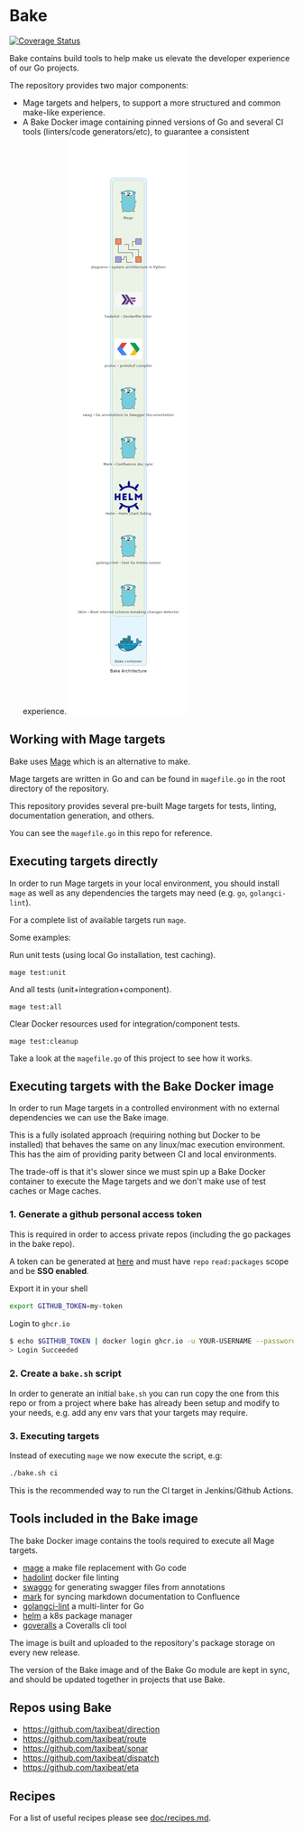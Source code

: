 <!-- Space: DT -->
<!-- Title: Bake -->
<!-- Parent: Engineering -->
<!-- Parent: Dev Tools -->

# Bake

[![Coverage Status](https://coveralls.io/repos/github/taxibeat/bake/badge.svg?branch=master&t=yYHNCW)](https://coveralls.io/github/taxibeat/bake?branch=master)

Bake contains build tools to help make us elevate the developer experience of our Go projects.

The repository provides two major components:

- Mage targets and helpers, to support a more structured and common make-like experience.
- A Bake Docker image containing pinned versions of Go and several CI tools (linters/code generators/etc), to guarantee a consistent experience.
  ![Image of Yaktocat](doc/bake.png)

## Working with Mage targets

Bake uses [Mage](https://magefile.org/) which is an alternative to make.

Mage targets are written in Go and can be found in `magefile.go` in the root directory of the repository.

This repository provides several pre-built Mage targets for tests, linting, documentation generation, and others.

You can see the `magefile.go` in this repo for reference.

## Executing targets directly

In order to run Mage targets in your local environment, you should install `mage` as well as any dependencies the targets may need (e.g. `go`, `golangci-lint`).

For a complete list of available targets run `mage`.

Some examples:

Run unit tests (using local Go installation, test caching).

```shell
mage test:unit
```

And all tests (unit+integration+component).

```shell
mage test:all
```

Clear Docker resources used for integration/component tests.

```shell
mage test:cleanup
```

Take a look at the `magefile.go` of this project to see how it works.

## Executing targets with the Bake Docker image

In order to run Mage targets in a controlled environment with no external dependencies we can use the Bake image.

This is a fully isolated approach (requiring nothing but Docker to be installed) that behaves the same on any linux/mac execution environment. This has the aim of providing parity between CI and local environments.

The trade-off is that it's slower since we must spin up a Bake Docker container to execute the Mage targets and we don't make use of test caches or Mage caches.

### 1. Generate a github personal access token

This is required in order to access private repos (including the go packages in the bake repo).

A token can be generated at [here](https://github.com/settings/tokens) and must have `repo` `read:packages` scope and be **SSO enabled**.

Export it in your shell

```bash
export GITHUB_TOKEN=my-token
```

Login to `ghcr.io`

```bash
$ echo $GITHUB_TOKEN | docker login ghcr.io -u YOUR-USERNAME --password-stdin
> Login Succeeded
```

### 2. Create a `bake.sh` script

In order to generate an initial `bake.sh` you can run copy the one from this repo or from a project where bake has already been setup and modify to your needs, e.g. add any env vars that your targets may require.

### 3. Executing targets

Instead of executing `mage` we now execute the script, e.g:

```bash
./bake.sh ci
```

This is the recommended way to run the CI target in Jenkins/Github Actions.

## Tools included in the Bake image

The bake Docker image contains the tools required to execute all Mage targets.

- [mage](https://magefile.org/) a make file replacement with Go code
- [hadolint](https://github.com/hadolint/hadolint) docker file linting
- [swaggo](https://github.com/swaggo/swag) for generating swagger files from annotations
- [mark](https://github.com/kovetskiy/mark) for syncing markdown documentation to Confluence
- [golangci-lint](https://github.com/golangci/golangci-lint) a multi-linter for Go
- [helm](https://helm.sh/) a k8s package manager
- [goveralls](https://github.com/mattn/goveralls) a Coveralls cli tool

The image is built and uploaded to the repository's package storage on every new release.

The version of the Bake image and of the Bake Go module are kept in sync, and should be updated together in projects that use Bake.

## Repos using Bake

- https://github.com/taxibeat/direction
- https://github.com/taxibeat/route
- https://github.com/taxibeat/sonar
- https://github.com/taxibeat/dispatch
- https://github.com/taxibeat/eta

## Recipes

For a list of useful recipes please see [doc/recipes.md](doc/recipes.md).
